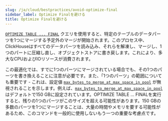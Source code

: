 ```yaml
---
slug: /ja/cloud/bestpractices/avoid-optimize-final
sidebar_label: Optimize Finalを避ける
title: Optimize Finalを避ける
---
```


[`OPTIMIZE TABLE ... FINAL`](/docs/ja/sql-reference/statements/optimize/) クエリを使用すると、特定のテーブルのデータパーツを1つにマージする予定外のマージが開始されます。このプロセス中、ClickHouseはすべてのデータパーツを読み込み、それらを解凍し、マージし、1つのパートに圧縮し直し、オブジェクトストアに書き戻します。これにより、多大なCPUおよびIOリソースが消費されます。

この最適化では、すでに1つのパーツにマージされている場合でも、その1つのパーツを書き換えることに注意が必要です。また、「1つのパーツ」の範囲についても重要です - これは、設定値 [`max_bytes_to_merge_at_max_space_in_pool`](https://clickhouse.com/docs/ja/operations/settings/merge-tree-settings#max-bytes-to-merge-at-max-space-in-pool) が無視されることを示します。例えば、[`max_bytes_to_merge_at_max_space_in_pool`](https://clickhouse.com/docs/ja/operations/settings/merge-tree-settings#max-bytes-to-merge-at-max-space-in-pool) はデフォルトで150 GBに設定されています。OPTIMIZE TABLE ... FINALを実行すると、残りの1つのパーツがこのサイズを超える可能性があります。150 GBの多数のパーツを1つにマージすることは、大量の時間やメモリを要する可能性があるため、このコマンドを一般的に使用しないもう一つの重要な考慮点です。
